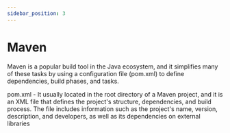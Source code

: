 ```yaml
---
sidebar_position: 3
---
```


# Maven

Maven is a popular build tool in the Java ecosystem, and it simplifies many of these tasks by using a configuration file (pom.xml) to define dependencies, build phases, and tasks.

pom.xml - It usually located in the root directory of a Maven project, and it is an XML file that defines the project's structure, dependencies, and build process. The file includes information such as the project's name, version, description, and developers, as well as its dependencies on external libraries